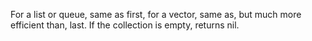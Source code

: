   For a list or queue, same as first, for a vector, same as, but much
  more efficient than, last. If the collection is empty, returns nil.
